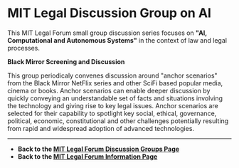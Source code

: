 # MIT Legal Discussion Group on AI

This MIT Legal Forum small group discussion series focuses on **"AI, Computational and Autonomous Systems"** in the context of law and legal processes.  

**Black Mirror Screening and Discussion**

This group periodicaly convenes discussion around "anchor scenarios" from the Black Mirror NetFlix series and other SciFi based popular media, cinema or books.  Anchor scenarios can enable deeper discussion by quickly conveying an understandable set of facts and situations involving the technology and giving rise to key legal issues.  Anchor scenarios are selected for their capability to spotlight key social, ethical, governance, political, economic, constitutional and other challenges potentially resulting from rapid and widespread adoption of advanced technologies.  


------------------------------------------

* **Back to the [MIT Legal Forum Discussion Groups Page](https://mitmedialab.github.io/MITLegalForum/DiscussionGroups)**
* **Back to the [MIT Legal Forum Information Page](https://mitmedialab.github.io/MITLegalForum)**
